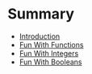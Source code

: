 # Summary

* [Introduction](README.md)
* [Fun With Functions](fun_with_functions.md)
* [Fun With Integers](chapter1.md)
* [Fun With Booleans](fun_with_booleans.md)

